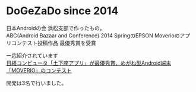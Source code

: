 # DoGeZaDo since 2014
日本Androidの会 浜松支部で作ったもの。  
ABC(Android Bazaar and Conference) 2014 SpringのEPSON Moverioのアプリコンテスト投稿作品
最優秀賞を受賞

一応紹介されています  
[日経コンピュータ「土下座アプリ」が最優秀賞、めがね型Android端末「MOVERIO」のコンテスト](https://tech.nikkeibp.co.jp/it/article/NEWS/20140325/545883/)

開発は3名で行いました。
